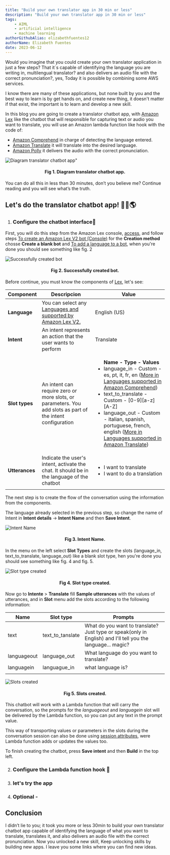 ```yaml
---
title: "Build your own translator app in 30 min or less"
description: "Build your own translator app in 30 min or less"
tags:
    - AIML
    - artificial intelligence
    - machine learning
authorGithubAlias: elizabethfuentes12
authorName: Elizabeth Fuentes
date: 2023-06-12
---
```


Would you imagine that you could create your own translator application in just a few steps? That it´s capable of identifying the language you are writing in, multilengual translator? and also delivers an audio file with the correct pronunciation?, yes, Today it is possible by combining some AWS services. 

I know there are many of these applications, but none built by you and the best way to learn is by get hands on, and create new thing, it doesn't matter if that exist, the important is to learn and develop a new skill.

In this blog you are going to create a translator chatbot app, with [Amazon Lex](https://aws.amazon.com/lex/) like the chatbot that will responsible for capturing text or audio you want to translate, you will use an Amazon lambda function like hook with the code of:
-	[Amazon Comprehend](https://aws.amazon.com/comprehend/) in charge of detecting the language entered.
-	[Amazon Translate](https://aws.amazon.com/translate/) it will translate into the desired language.
-	[Amazon Polly](https://aws.amazon.com/polly/) it delivers the audio with the correct pronunciation. 

![Diagram translator chatbot app"](images/fig_1.png)
<h4 align="center">Fig 1. Diagram translator chatbot app. </h4> 

You can do all this in less than 30 minutes, don’t you believe me? Continue reading and you will see what’s the truth.

## Let's do the translator chatbot app! 🚀🤖🌎

 1. ### Configure the chatbot interface🤖


 First, you will do this step from the Amazon Lex console, [access](https://console.aws.amazon.com/lex/), and follow steps [To create an Amazon Lex V2 bot (Console)](https://docs.aws.amazon.com/lexv2/latest/dg/exercise-1.html#:~:text=To%20create%20an%20Amazon%20Lex%20V2%20bot%20(Console)) for the **Creation method** chosse **Create a blank bot** and [To add a language to a bot](https://docs.aws.amazon.com/lexv2/latest/dg/exercise-1.html#:~:text=To%20add%20a%20language%20to%20a%20bot), when you're done you should see something like fig. 2


![Successfully created bot](images/fig_2.png)
<h4 align="center">Fig 2. Successfully created bot. </h4> 

 Before continue, you must know the components of [Lex](https://docs.aws.amazon.com/lexv2/latest/dg/how-it-works.html), let's see:

 |Component|Descripcion|Value|
 |--|--|--|
 |**Language**| You can select any [Languages and supported by Amazon Lex V2.](https://docs.aws.amazon.com/lexv2/latest/dg/how-languages.html)|English (US)|
 |**Intent**|An intent represents an action that the user wants to perform|Translate|
 |**Slot types**|An intent can require zero or more slots, or parameters. You add slots as part of the intent configuration|<ul>**Name    -    Type    -    Values**<li>language_in - Custom - es, pt, it, fr, en ([More in Languages supported in Amazon Comprehend](https://docs.aws.amazon.com/comprehend/latest/dg/supported-languages.html))</li><li>text_to_translate - Custom - [0-9][a-z][A-Z]</li><li>	language_out - Custom - italian, spanish, portuguese, french, english ([More in Languages supported in Amazon Translate](https://docs.aws.amazon.com/translate/latest/dg/what-is-languages.html))</li></ul>|
 |**Utterances**|Indicate the user's intent, activate the chat. It should be in the language of the chatbot |<ul><li>I want to translate </li><li>I want to do a translation </li></ul>|
 |||

The next step is to create the flow of the conversation using the information from the components. 

The language already selected in the previous step, so change the name of Intent in **Intent details** -> **Intent Name** and then **Save Intent**. 

![Intent Name](images/fig_3.png)
<h4 align="center">Fig 3. Intent Name. </h4> 

In the menu on the left select **Slot Types** and create the slots (language_in, text_to_translate, language_out) like a blank slot type, hen you're done you should see something like fig. 4 and fig. 5.

![Slot type created](images/slots_type.gif)
<h4 align="center">Fig 4. Slot type created. </h4> 

Now go to **Intente** > **Translate** fill **Sample utterances** with the values of utterances, and in **Slot** menu add the slots according to the following information:

|Name|Slot type|Prompts|
|--|--|--|
|text|text_to_tanslate|What do you want to translate? Just type or speak(only in English) and I'll tell you the language... magic?|
|languageout|language_out|What language do you want to translate?|
|languagein|languague_in|what language is?|
|||

![Slots created](images/slots.gif)
<h4 align="center">Fig 5. Slots created. </h4> 


This chatbot will work with a Lambda function that will carry the conversation, so the prompts for the *languageout* and *languagein* slot will be delivered by the Lambda function, so you can put any text in the prompt value.

This way of transporting values or parameters in the slots during the conversation session can also be done using [session attributes](https://docs.aws.amazon.com/lexv2/latest/dg/context-mgmt-session-attribs.html), were Lambda function adds or updates the values too. 

To finish creating the chatbot, press **Save intent** and then **Build** in the top left.

 2. ### Configure the Lambda function hook 🤖

 3. ### let's try the app 

 4. ### Optional - 

 ## Conclusion

 I didn’t lie to you; it took you more or less 30min to build your own translator chatbot app capable of identifying the language of what you want to translate, translates it, and also delivers an audio file with the correct pronunciation. Now you unlocked a new skill, Keep unlocking skills by building new apps. I leave you some links where you can find new ideas.